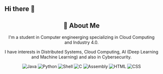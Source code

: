 ## Hi there 👋



<div align="center">
    <h2>🚀 About Me</h2>
    <p>I'm a student in Computer engineerging specializing in Cloud Computing and Industry 4.0.</p>
    <p>I have interests in Distributed Systems, Cloud Computing, AI (Deep Learning and Machine Learning) and also in Cybersecurity.</p>
</div>


<div align="center">
    <img src="https://img.shields.io/badge/Java-007396?style=for-the-badge&logo=java&logoColor=white" alt="Java" />
    <img src="https://img.shields.io/badge/Python-3776AB?style=for-the-badge&logo=python&logoColor=white" alt="Python" />
    <img src="https://img.shields.io/badge/Shell-4EAA25?style=for-the-badge&logo=gnu-bash&logoColor=white" alt="Shell" />
    <img src="https://img.shields.io/badge/C-00599C?style=for-the-badge&logo=c&logoColor=white" alt="C" />
    <img src="https://img.shields.io/badge/Assembly-6E4C13?style=for-the-badge&logo=gnuassembly&logoColor=white" alt="Assembly" />
    <img src="https://img.shields.io/badge/HTML5-E34F26?style=for-the-badge&logo=html5&logoColor=white" alt="HTML" />
    <img src="https://img.shields.io/badge/CSS3-1572B6?style=for-the-badge&logo=css3&logoColor=white" alt="CSS" />
</div>


